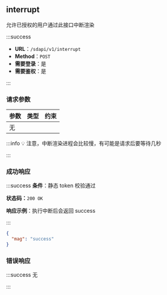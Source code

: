## interrupt

允许已授权的用户通过此接口中断渲染

:::success

- **URL**：`/sdapi/v1/interrupt`
- **Method**：`POST`
- **需要登录**：是
- **需要鉴权**：是

:::

### 请求参数

| 参数 | 类型 | 约束 |
| ---- | ---- | ---- |
| 无   |      |      |

:::info
💡 注意，中断渲染进程会比较慢，有可能是请求后要等待几秒

:::

### 成功响应

:::success
**条件**：静态 token 校验通过

**状态码：**`200 OK`

**响应示例**：执行中断后会返回 success

:::

```json
{
  "mag": "success"
}
```

### 错误响应

:::success
无

:::
